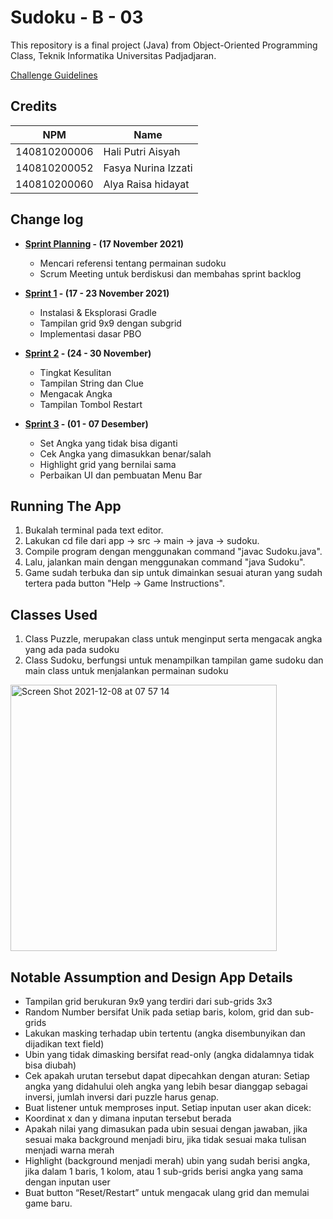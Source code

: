 # Sudoku - B - 03

This repository is a final project (Java) from Object-Oriented Programming Class, Teknik Informatika Universitas Padjadjaran. 

[Challenge Guidelines](challenge-guideline.md)

## Credits
| NPM           | Name        |
| ------------- |---------------------|
| 140810200006  | Hali Putri Aisyah   |
| 140810200052  | Fasya Nurina Izzati |
| 140810200060  | Alya Raisa hidayat  |

## Change log
- **[Sprint Planning](changelog/sprint-planning.md) - (17 November 2021)** 
  -   Mencari referensi tentang permainan sudoku
  -   Scrum Meeting untuk berdiskusi dan membahas sprint backlog
 
- **[Sprint 1](changelog/sprint-1.md) - (17 - 23 November 2021)** 
   - Instalasi & Eksplorasi Gradle
   - Tampilan grid 9x9 dengan subgrid     
   - Implementasi dasar PBO            

- **[Sprint 2](changelog/sprint-2.md) - (24 - 30 November)** 
   - Tingkat Kesulitan
   - Tampilan String dan Clue          
   - Mengacak Angka              
   - Tampilan Tombol Restart 
   
- **[Sprint 3](changelog/sprint-3.md) - (01 - 07 Desember)** 
   - Set Angka yang tidak bisa diganti    
   - Cek Angka yang dimasukkan benar/salah 
   - Highlight grid yang bernilai sama
   - Perbaikan UI dan pembuatan Menu Bar 

## Running The App

1. Bukalah terminal pada text editor.
2. Lakukan cd file dari app -> src -> main -> java -> sudoku.
3. Compile program dengan menggunakan command "javac Sudoku.java".
4. Lalu, jalankan main dengan menggunakan command "java Sudoku".
5. Game sudah terbuka dan sip untuk dimainkan sesuai aturan yang sudah tertera pada button "Help -> Game Instructions".

## Classes Used

1. Class Puzzle, merupakan class untuk menginput serta mengacak angka yang ada pada sudoku
2. Class Sudoku, berfungsi untuk menampilkan tampilan game sudoku dan main class untuk menjalankan permainan sudoku

<img width="426" alt="Screen Shot 2021-12-08 at 07 57 14" src="https://user-images.githubusercontent.com/79495345/145129587-a583bd3b-3ea8-49e0-88e5-d4c272df1e11.png">

## Notable Assumption and Design App Details
- Tampilan grid berukuran 9x9 yang terdiri dari sub-grids 3x3
- Random Number bersifat Unik pada setiap baris, kolom, grid dan sub-grids
- Lakukan masking terhadap ubin tertentu (angka disembunyikan dan dijadikan text field)
- Ubin yang tidak dimasking bersifat read-only (angka didalamnya tidak bisa diubah)
- Cek apakah urutan tersebut dapat dipecahkan dengan aturan: Setiap angka yang didahului oleh angka yang lebih besar dianggap sebagai inversi, jumlah inversi dari puzzle harus genap.
- Buat listener untuk memproses input. Setiap inputan user akan dicek:
- Koordinat x dan y dimana inputan tersebut berada
- Apakah nilai yang dimasukan pada ubin sesuai dengan jawaban, jika sesuai maka background menjadi biru, jika tidak sesuai maka tulisan menjadi warna merah
- Highlight (background menjadi merah) ubin yang sudah berisi angka, jika dalam 1 baris, 1 kolom, atau 1 sub-grids berisi angka yang sama dengan inputan user
- Buat button “Reset/Restart” untuk mengacak ulang grid dan memulai game baru.
